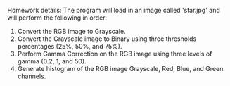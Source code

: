 Homework details:
The program will load in an image called 'star.jpg' and will perform the following in order:

1. Convert the RGB image to Grayscale.
2. Convert the Grayscale image to Binary using three thresholds percentages (25%, 50%, and 75%).
3. Perform Gamma Correction on the RGB image using three levels of gamma (0.2, 1, and 50).
4. Generate histogram of the RGB image Grayscale, Red, Blue, and Green channels.
